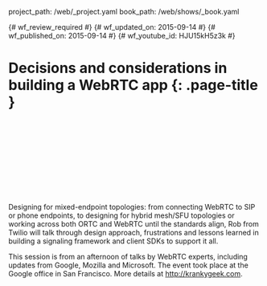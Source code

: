 project_path: /web/_project.yaml
book_path: /web/shows/_book.yaml

{# wf_review_required #}
{# wf_updated_on: 2015-09-14 #}
{# wf_published_on: 2015-09-14 #}
{# wf_youtube_id: HJU15kH5z3k #}

# Decisions and considerations in building a WebRTC app {: .page-title }


<div class="video-wrapper">
  <iframe class="devsite-embedded-youtube-video" data-video-id="HJU15kH5z3k"
          data-autohide="1" data-showinfo="0" frameborder="0" allowfullscreen>
  </iframe>
</div>

Designing for mixed-endpoint topologies: from connecting WebRTC to SIP or phone endpoints, to designing for hybrid mesh/SFU topologies or working across both ORTC and WebRTC until the standards align, Rob from Twilio will talk through design approach, frustrations and lessons learned in building a signaling framework and client SDKs to support it all.

This session is from an afternoon of talks by WebRTC experts, including updates from Google, Mozilla and Microsoft. The event took place at the Google office in San Francisco. More details at http://krankygeek.com.
